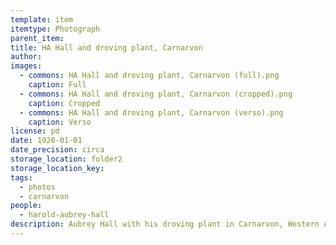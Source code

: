```yaml
---
template: item
itemtype: Photograph
parent_item: 
title: HA Hall and droving plant, Carnarvon
author: 
images:
  - commons: HA Hall and droving plant, Carnarvon (full).png
    caption: Full
  - commons: HA Hall and droving plant, Carnarvon (cropped).png
    caption: Cropped
  - commons: HA Hall and droving plant, Carnarvon (verso).png
    caption: Verso
license: pd
date: 1920-01-01
date_precision: circa
storage_location: folder2
storage_location_key: 
tags:
  - photos
  - carnarvon
people:
  - harold-aubrey-hall
description: Aubrey Hall with his droving plant in Carnarvon, Western Australia.
---
```

